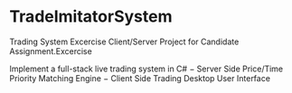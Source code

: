 # TradeImitatorSystem
Trading System Excercise  Client/Server
Project for Candidate Assignment.Excercise

Implement a full-stack live trading system in C#
− Server Side Price/Time Priority Matching Engine
− Client Side Trading Desktop User Interface
